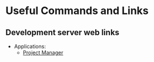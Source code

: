 # Useful Commands and Links

## Development server web links

* Applications:
  * [Project Manager](http://localhost:8000/project-manager/)
